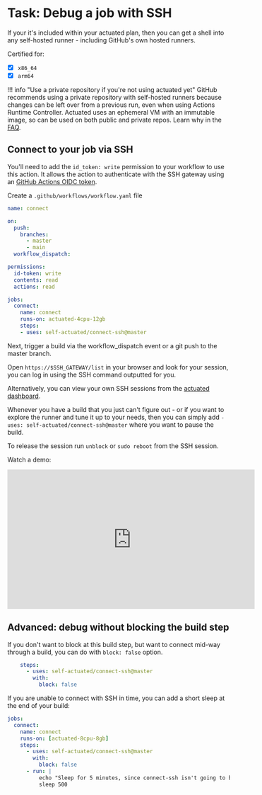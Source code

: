 # Task: Debug a job with SSH

If your it's included within your actuated plan, then you can get a shell into any self-hosted runner - including GitHub's own hosted runners.

Certified for:

- [x] `x86_64`
- [x] `arm64`

!!! info "Use a private repository if you're not using actuated yet"
    GitHub recommends using a private repository with self-hosted runners because changes can be left over from a previous run, even when using Actions Runtime Controller. Actuated uses an ephemeral VM with an immutable image, so can be used on both public and private repos. Learn why in the [FAQ](/faq).

## Connect to your job via SSH

You'll need to add the `id_token: write` permission to your workflow to use this action. It allows the action to authenticate with the SSH gateway using an [GitHub Actions OIDC token](https://docs.github.com/en/actions/deployment/security-hardening-your-deployments/about-security-hardening-with-openid-connect).

Create a `.github/workflows/workflow.yaml` file

```yaml
name: connect

on:
  push:
    branches:
      - master
      - main
  workflow_dispatch:

permissions:
  id-token: write
  contents: read
  actions: read

jobs:
  connect:
    name: connect
    runs-on: actuated-4cpu-12gb
    steps:
    - uses: self-actuated/connect-ssh@master
```

Next, trigger a build via the workflow_dispatch event or a git push to the master branch.

Open `https://$SSH_GATEWAY/list` in your browser and look for your session, you can log in using the SSH command outputted for you.

Alternatively, you can view your own SSH sessions from the [actuated dashboard](https://dashboard.actuated.com).

Whenever you have a build that you just can't figure out - or if you want to explore the runner and tune it up to your needs, then you can simply add `- uses: self-actuated/connect-ssh@master` where you want to pause the build.

To release the session run `unblock` or `sudo reboot` from the SSH session.

Watch a demo:

<iframe width="560" height="315" src="https://www.youtube.com/embed/l9VuQZ4a5pc" title="YouTube video player" frameborder="0" allow="accelerometer; autoplay; clipboard-write; encrypted-media; gyroscope; picture-in-picture" allowfullscreen></iframe>

## Advanced: debug without blocking the build step

If you don't want to block at this build step, but want to connect mid-way through a build, you can do with `block: false` option.

```yaml
    steps:
      - uses: self-actuated/connect-ssh@master
        with:
          block: false
```

If you are unable to connect with SSH in time, you can add a short sleep at the end of your build:

```yaml
jobs:
  connect:
    name: connect
    runs-on: [actuated-8cpu-8gb]
    steps:
      - uses: self-actuated/connect-ssh@master
        with:
          block: false
      - run: |
          echo "Sleep for 5 minutes, since connect-ssh isn't going to block"
          sleep 500
```

